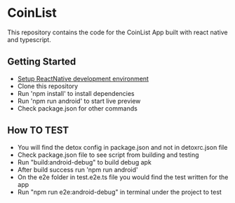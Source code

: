 # CoinList

This repository contains the code for the CoinList App built with react native and typescript.

## Getting Started

- [Setup ReactNative development environment](https://reactnative.dev/docs/environment-setup)
- Clone this repository
- Run 'npm install' to install dependencies
- Run 'npm run android' to start live preview
- Check package.json for other commands

## How TO TEST

- You will find the detox config in package.json and not in detoxrc.json file
- Check package.json file to see script from building and testing
- Run "build:android-debug" to build debug apk
- After build success run 'npm run android'
- On the e2e folder in test.e2e.ts file you would find the test written for the app
- Run "npm run e2e:android-debug" in terminal under the project to test
